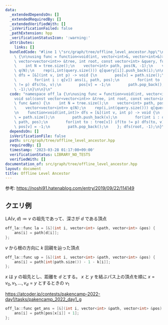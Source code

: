 ```yaml
---
data:
  _extendedDependsOn: []
  _extendedRequiredBy: []
  _extendedVerifiedWith: []
  _isVerificationFailed: false
  _pathExtension: hpp
  _verificationStatusIcon: ':warning:'
  attributes:
    links: []
  bundledCode: "#line 1 \"src/graph/tree/offline_level_ancestor.hpp\"\nnamespace off_la\
    \ {\n\nusing func = function<void(int, vector<int>&, vector<int>&)>;\nvoid sol(const\
    \ vector<vector<int>> &tree, int root, const vector<int> &query, func &ans) {\n\
    \    int N = tree.size();\n    vector<int> path, pos(N, -1);\n    vector<vector<int>>\
    \ q(N);\n    rep(i,int(query.size())) q[query[i]].push_back(i);\n\n    function<void(int,int)>\
    \ dfs = [&](int v, int p) -> void {\n        pos[v] = path.size();\n        path.push_back(v);\n\
    \        for(int i : q[v]) ans(i, path, pos);\n        for(int to : tree[v]) if(to\
    \ != p) dfs(to, v);\n        pos[v] = -1;\n        path.pop_back();\n    }; dfs(root,\
    \ -1);\n}\n\n}\n"
  code: "namespace off_la {\n\nusing func = function<void(int, vector<int>&, vector<int>&)>;\n\
    void sol(const vector<vector<int>> &tree, int root, const vector<int> &query,\
    \ func &ans) {\n    int N = tree.size();\n    vector<int> path, pos(N, -1);\n\
    \    vector<vector<int>> q(N);\n    rep(i,int(query.size())) q[query[i]].push_back(i);\n\
    \n    function<void(int,int)> dfs = [&](int v, int p) -> void {\n        pos[v]\
    \ = path.size();\n        path.push_back(v);\n        for(int i : q[v]) ans(i,\
    \ path, pos);\n        for(int to : tree[v]) if(to != p) dfs(to, v);\n       \
    \ pos[v] = -1;\n        path.pop_back();\n    }; dfs(root, -1);\n}\n\n}\n"
  dependsOn: []
  isVerificationFile: false
  path: src/graph/tree/offline_level_ancestor.hpp
  requiredBy: []
  timestamp: '2023-03-28 01:17:00+09:00'
  verificationStatus: LIBRARY_NO_TESTS
  verifiedWith: []
documentation_of: src/graph/tree/offline_level_ancestor.hpp
layout: document
title: Offline Level Ancestor
---
```


参考: https://noshi91.hatenablog.com/entry/2019/09/22/114149

## クエリ例
$\mathrm{LA}(v, d) \coloneqq v$ の祖先であって、深さが $d$ である頂点
```cpp
off_la::func la = [&](int i, vector<int> &path, vector<int> &pos) {
    ans[i] = path[d[i]];
};
```

$v$ から根の方向に $k$ 回親を辿った頂点
```cpp
off_la::func up = [&](int i, vector<int> &path, vector<int> &pos) {
    ans[i] = path[int(path.size()) - 1 - k[i]];
};
```

$x$ は $y$ の祖先とし、距離を $d$ とする。 $x$ と $y$ を結ぶパス上の頂点を順に $x = v_0, v_1, \dots, v_d = y$ とするときの $v_1$

https://atcoder.jp/contests/pakencamp-2022-day1/tasks/pakencamp_2022_day1_g
```cpp
off_la::func get_ans = [&](int i, vector<int> &path, vector<int> &pos) {
    ans[i] = path[pos[x[i]] + 1];
};
```
